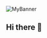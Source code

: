 ![MyBanner](https://github.com/user-attachments/assets/fefdb13d-3c4a-4d04-90be-299e606638a5)

## Hi there 👋
<!--
**hibaqyasir/hibaqyasir** is a ✨ _special_ ✨ repository because its `README.md` (this file) appears on your GitHub profile.

Here are some ideas to get you started:

- 🔭 I’m currently working on ...
- 🌱 I’m currently learning ...
- 👯 I’m looking to collaborate on ...
- 🤔 I’m looking for help with ...
- 💬 Ask me about ...
- 📫 How to reach me: ...
- 😄 Pronouns: ...
- ⚡ Fun fact: ...
-->
